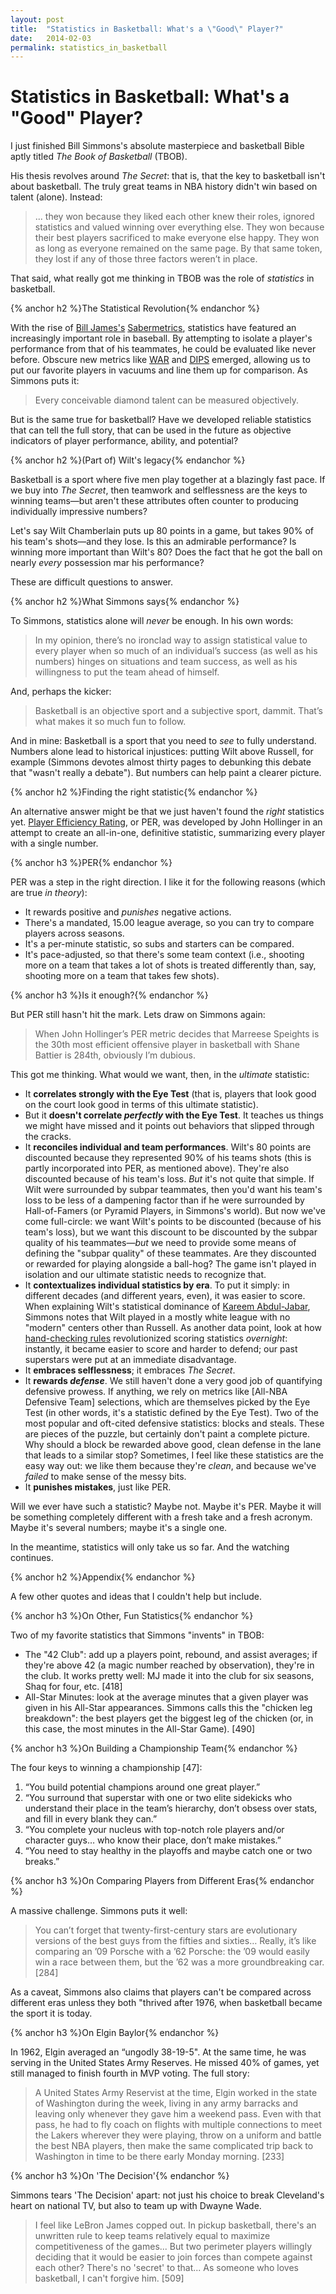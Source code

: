 ```yaml
---
layout: post
title:  "Statistics in Basketball: What's a \"Good\" Player?"
date:   2014-02-03
permalink: statistics_in_basketball
---
```


# Statistics in Basketball: What's a "Good" Player?

I just finished Bill Simmons's absolute masterpiece and basketball Bible aptly titled _The Book of Basketball_ (TBOB).

His thesis revolves around _The Secret_: that is, that the key to basketball isn't about basketball. The truly great teams in NBA history didn't win based on talent (alone). Instead:

> ... they won because they liked each other knew their roles, ignored statistics and valued winning over everything else. They won because their best players sacrificed to make everyone else happy. They won as long as everyone remained on the same page. By that same token, they lost if any of those three factors weren’t in place.

That said, what really got me thinking in TBOB was the role of _statistics_ in basketball.

{% anchor h2 %}The Statistical Revolution{% endanchor %}

With the rise of [Bill James's](http://en.wikipedia.org/wiki/Bill_James) [Sabermetrics](http://en.wikipedia.org/wiki/Sabermetrics), statistics have featured an increasingly important role in baseball. By attempting to isolate a player's performance from that of his teammates, he could be evaluated like never before. Obscure new metrics like [WAR](http://en.wikipedia.org/wiki/Wins_above_replacement) and [DIPS](http://en.wikipedia.org/wiki/Defense_independent_pitching_statistics) emerged, allowing us to put our favorite players in vacuums and line them up for comparison. As Simmons puts it:

> Every conceivable diamond talent can be measured objectively.

But is the same true for basketball? Have we developed reliable statistics that can tell the full story, that can be used in the future as objective indicators of player performance, ability, and potential?

{% anchor h2 %}(Part of) Wilt's legacy{% endanchor %}

Basketball is a sport where five men play together at a blazingly fast pace. If we buy into _The Secret_, then teamwork and selflessness are the keys to winning teams—but aren't these attributes often counter to producing individually impressive numbers?

Let's say Wilt Chamberlain puts up 80 points in a game, but takes 90% of his team's shots—and they lose. Is this an admirable performance? Is winning more important than Wilt's 80? Does the fact that he got the ball on nearly _every_ possession mar his performance?

These are difficult questions to answer.

{% anchor h2 %}What Simmons says{% endanchor %}

To Simmons, statistics alone will _never_ be enough. In his own words:

> In my opinion, there’s no ironclad way to assign statistical value to every player when so much of an individual’s success (as well as his numbers) hinges on situations and team success, as well as his willingness to put the team ahead of himself.

And, perhaps the kicker:

> Basketball is an objective sport and a subjective sport, dammit. That’s what makes it so much fun to follow.

And in mine: Basketball is a sport that you need to _see_ to fully understand. Numbers alone lead to historical injustices: putting Wilt above Russell, for example (Simmons devotes almost thirty pages to debunking this debate that "wasn't really a debate"). But numbers can help paint a clearer picture.

{% anchor h2 %}Finding the right statistic{% endanchor %}

An alternative answer might be that we just haven't found the _right_ statistics yet. [Player Efficiency Rating](http://en.wikipedia.org/wiki/Player_efficiency_rating), or PER, was developed by John Hollinger in an attempt to create an all-in-one, definitive statistic, summarizing every player with a single number.

{% anchor h3 %}PER{% endanchor %}

PER was a step in the right direction. I like it for the following reasons (which are true _in theory_):

- It rewards positive and _punishes_ negative actions.
- There's a mandated, 15.00 league average, so you can try to compare players across seasons.
- It's a per-minute statistic, so subs and starters can be compared.
- It's pace-adjusted, so that there's some team context (i.e., shooting more on a team that takes a lot of shots is treated differently than, say, shooting more on a team that takes few shots).

{% anchor h3 %}Is it enough?{% endanchor %}

But PER still hasn't hit the mark. Lets draw on Simmons again:

> When John Hollinger’s PER metric decides that Marreese Speights is the 30th most efficient offensive player in basketball with Shane Battier is 284th, obviously I’m dubious.

This got me thinking. What would we want, then, in the _ultimate_ statistic:

- It **correlates strongly with the Eye Test** (that is, players that look good on the court look good in terms of this ultimate statistic).
- But it **doesn't correlate _perfectly_ with the Eye Test**. It teaches us things we might have missed and it points out behaviors that slipped through the cracks.
- It **reconciles individual and team performances**. Wilt's 80 points are discounted because they represented 90% of his teams shots (this is partly incorporated into PER, as mentioned above). They're also discounted because of his team's loss. _But_ it's not quite that simple. If Wilt were surrounded by subpar teammates, then you'd want his team's loss to be less of a dampening factor than if he were surrounded by Hall-of-Famers (or Pyramid Players, in Simmons's world). But now we've come full-circle: we want Wilt's points to be discounted (because of his team's loss), but we want this discount to be discounted by the subpar quality of his teammates—_but_ we need to provide some means of defining the "subpar quality" of these teammates. Are they discounted or rewarded for playing alongside a ball-hog? The game isn't played in isolation and our ultimate statistic needs to recognize that.
- It **contextualizes individual statistics by era**. To put it simply: in different decades (and different years, even), it was easier to score. When explaining Wilt's statistical dominance of [Kareem Abdul-Jabar](http://en.wikipedia.org/wiki/Kareem_Abdul-Jabbar), Simmons notes that Wilt played in a mostly white league with no "modern" centers other than Russell. As another data point, look at how [hand-checking rules](http://bleacherreport.com/articles/833257-michael-jordan-could-he-really-score-50-with-the-hand-check-rules-in-place) revolutionized scoring statistics _overnight_: instantly, it became easier to score and harder to defend; our past superstars were put at an immediate disadvantage.
- It **embraces selflessness**; it embraces _The Secret_.
- It **rewards _defense_**. We still haven't done a very good job of quantifying defensive prowess. If anything, we rely on metrics like [All-NBA Defensive Team] selections, which are themselves picked by the Eye Test (in other words, it's a statistic defined by the Eye Test). Two of the most popular and oft-cited defensive statistics: blocks and steals. These are pieces of the puzzle, but certainly don't paint a complete picture. Why should a block be rewarded above good, clean defense in the lane that leads to a similar stop? Sometimes, I feel like these statistics are the easy way out: we like them because they're _clean_, and because we've _failed_ to make sense of the messy bits.
- It **punishes mistakes**, just like PER.

Will we ever have such a statistic? Maybe not. Maybe it's PER. Maybe it will be something completely different with a fresh take and a fresh acronym. Maybe it's several numbers; maybe it's a single one.

In the meantime, statistics will only take us so far. And the watching continues.

{% anchor h2 %}Appendix{% endanchor %}

A few other quotes and ideas that I couldn't help but include.

{% anchor h3 %}On Other, Fun Statistics{% endanchor %}

Two of my favorite statistics that Simmons "invents" in TBOB:

- The "42 Club": add up a players point, rebound, and assist averages; if they're above 42 (a magic number reached by observation), they're in the club. It works pretty well: MJ made it into the club for six seasons, Shaq for four, etc. [418]
- All-Star Minutes: look at the average minutes that a given player was given in his All-Star appearances. Simmons calls this the "chicken leg breakdown": the best players get the biggest leg of the chicken (or, in this case, the most minutes in the All-Star Game). [490]

{% anchor h3 %}On Building a Championship Team{% endanchor %}

The four keys to winning a championship [47]:

  1. “You build potential champions around one great player.”
  2. “You surround that superstar with one or two elite sidekicks who understand their place in the team’s hierarchy, don’t obsess over stats, and fill in every blank they can.”
  3. “You complete your nucleus with top-notch role players and/or character guys… who know their place, don’t make mistakes.”
  4. “You need to stay healthy in the playoffs and maybe catch one or two breaks.”

{% anchor h3 %}On Comparing Players from Different Eras{% endanchor %}

A massive challenge. Simmons puts it well:

> You can’t forget that twenty-first-century stars are evolutionary versions of the best guys from the fifties and sixties… Really, it’s like comparing an ’09 Porsche with a ’62 Porsche: the ’09 would easily win a race between them, but the ’62 was a more groundbreaking car. [284]

As a caveat, Simmons also claims that players can't be compared across different eras unless they both "thrived after 1976, when basketball became the sport it is today.

{% anchor h3 %}On Elgin Baylor{% endanchor %}

In 1962, Elgin averaged an “ungodly 38-19-5". At the same time, he was serving in the United States Army Reserves. He missed 40% of games, yet still managed to finish fourth in MVP voting. The full story:

> A United States Army Reservist at the time, Elgin worked in the state of Washington during the week, living in any army barracks and leaving only whenever they gave him a weekend pass. Even with that pass, he had to fly coach on flights with multiple connections to meet the Lakers wherever they were playing, throw on a uniform and battle the best NBA players, then make the same complicated trip back to Washington in time to be there early Monday morning. [233]

{% anchor h3 %}On 'The Decision'{% endanchor %}

Simmons tears 'The Decision' apart: not just his choice to break Cleveland's heart on national TV, but also to team up with Dwayne Wade.

> I feel like LeBron James copped out. In pickup basketball, there's an unwritten rule to keep teams relatively equal to maximize competitiveness of the games... But two perimeter players willingly deciding that it would be easier to join forces than compete against each other? There's no 'secret' to that... As someone who loves basketball, I can't forgive him. [509]
